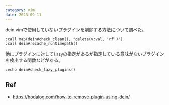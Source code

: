 ```yaml
---
category: vim
date: 2023-09-11
---
```

dein.vimで使用していないプラグインを削除する方法について調べた。

```vim
:call map(dein#check_clean(), "delete(v:val, 'rf')")
:call dein#recache_runtimepath()
```

他にプラグインに対して`lazy`の指定があるが指定している意味がないプラグインを検出する関数などがある。

```vim
:echo dein#check_lazy_plugins()
```

## Ref

- https://hodalog.com/how-to-remove-plugin-using-dein/
